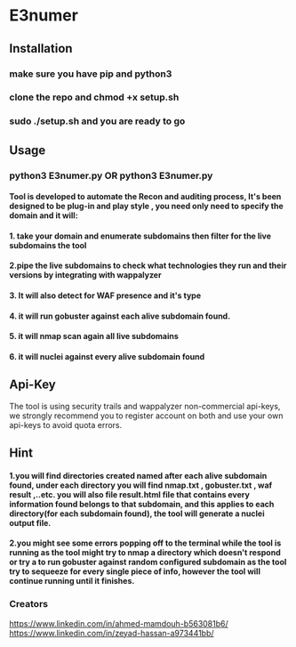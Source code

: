 # E3numer
## Installation
### make sure you have pip and python3
### clone the repo and chmod +x setup.sh
### sudo ./setup.sh and you are ready to go

## Usage 
### python3 E3numer.py  OR python3 E3numer.py

#### Tool is developed to automate the Recon and auditing process, It's been designed to be plug-in and play style , you need only need to specify the domain and it will:
#### 1. take your domain and enumerate subdomains then filter for the live subdomains the tool 
#### 2.pipe the live subdomains to check what technologies they run and their versions by integrating with wappalyzer 
#### 3. It will also detect for WAF presence and it's type 
#### 4. it will run gobuster against each alive subdomain found.
#### 5. it will nmap scan again all live subdomains
#### 6. it will nuclei against every alive subdomain found

## Api-Key
The tool is using security trails and wappalyzer non-commercial api-keys, we strongly recommend you to register account on both and use your own api-keys to avoid quota errors.

## Hint
#### 1.you will find directories created named after each alive subdomain found, under each directory you will find nmap.txt , gobuster.txt , waf result ,..etc. you will also file result.html file that contains every information found belongs to that subdomain, and this applies to each directory(for each subdomain found), the tool will generate a nuclei output file.
#### 2.you might see some errors popping off to the terminal while the tool is running as the tool might try to nmap a directory which doesn't respond or try a to run gobuster against random configured subdomain as the tool try to sequeeze for every single piece of info, however the tool will continue running until it finishes.

### Creators
https://www.linkedin.com/in/ahmed-mamdouh-b563081b6/ 
https://www.linkedin.com/in/zeyad-hassan-a973441bb/


